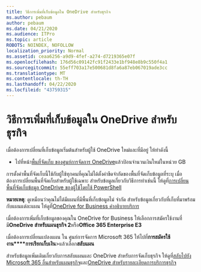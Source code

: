 ```yaml
---
title: วิธีการเพิ่มที่เก็บข้อมูลใน OneDrive สําหรับธุรกิจ
ms.author: pebaum
author: pebaum
ms.date: 04/21/2020
ms.audience: ITPro
ms.topic: article
ROBOTS: NOINDEX, NOFOLLOW
localization_priority: Normal
ms.assetid: ceaa6256-a9d9-4fef-a274-d7219365e07f
ms.openlocfilehash: 176d56c09142fc91f2433e1bf948e8b9c550f4a1
ms.sourcegitcommit: 55eff703a17e500681d8fa6a87eb067019ade3cc
ms.translationtype: MT
ms.contentlocale: th-TH
ms.lasthandoff: 04/22/2020
ms.locfileid: "43759315"
---
```

# <a name="how-to-increase-storage-in-onedrive-for-business"></a>วิธีการเพิ่มที่เก็บข้อมูลใน OneDrive สําหรับธุรกิจ

เมื่อต้องการเปลี่ยนที่เก็บข้อมูลเริ่มต้นสําหรับผู้ใช้ OneDrive ใหม่และที่มีอยู่ ให้ทําดังนี้
  
- ไปที่หน้า[พื้นที่จัดเก็บ ของศูนย์การจัดการ OneDrive](https://admin.onedrive.com/?v=StorageSettings)แล้วป้อนจํานวนเงินใหม่ในหน่วย GB
    
การตั้งค่าพื้นที่จัดเก็บนี้ใช้กับผู้ใช้ทุกคนที่คุณไม่ได้ตั้งค่าขีดจํากัดของพื้นที่จัดเก็บข้อมูลที่ระบุ เมื่อต้องการเปลี่ยนพื้นที่จัดเก็บสําหรับผู้ใช้เฉพาะ สําหรับข้อมูลเกี่ยวกับวิธีการทําเช่นนี้ ให้ดูที่[การเปลี่ยนพื้นที่จัดเก็บข้อมูล OneDrive ของผู้ใช้โดยใช้ PowerShell](https://go.microsoft.com/fwlink/?linkid=866402) 
  
 **หมายเหตุ**: ดูเหมือนว่าคุณไม่ได้มีแผนที่มีพื้นที่เก็บข้อมูลไม่ จํากัด สําหรับข้อมูลเกี่ยวกับที่เก็บที่มาพร้อมกับแผนแต่ละแผน ให้ดูที่[OneDrive for Business คําอธิบายบริการ](https://go.microsoft.com/fwlink/p/?LinkID=826071)
  
เมื่อต้องการเพิ่มที่เก็บข้อมูลของคุณใน OneDrive for Business ให้เลือกการสมัครใช้งานที่มี**OneDrive สําหรับแผนธุรกิจ 2**หรือ**Office 365 Enterprise E3** 
  
เมื่อต้องการเปลี่ยนแปลงแผน ใน ศูนย์การจัดการ Microsoft 365 ให้ไปที่**การสมัครใช้งาน****การเรียกเก็บเงิน**\>แล้วเลือก**สลับแผน**
  
สําหรับข้อมูลเพิ่มเติมเกี่ยวกับการสลับแผนและ OneDrive สําหรับการจัดเก็บธุรกิจ ให้ดูที่[สลับไปยัง Microsoft 365 อื่นสําหรับแผนธุรกิจ](https://go.microsoft.com/fwlink/?LinkId=2031117)และ[OneDrive สําหรับรายละเอียดการบริการธุรกิจ](https://go.microsoft.com/fwlink/?LinkId-2031122)
  

